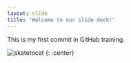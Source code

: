 ```yaml
---
layout: slide
title: "Welcome to our slide deck!"
---
```


This is my first commit in GitHub training.

![skatetocat](https://octodex.github.com/images/skatetocat.png)
{: .center}
